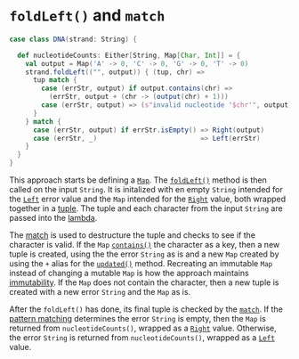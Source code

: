 # `foldLeft()` and `match`

```scala
case class DNA(strand: String) {

  def nucleotideCounts: Either[String, Map[Char, Int]] = {
    val output = Map('A' -> 0, 'C' -> 0, 'G' -> 0, 'T' -> 0)
    strand.foldLeft(("", output)) { (tup, chr) =>
      tup match {
        case (errStr, output) if output.contains(chr) =>
          (errStr, output + (chr -> (output(chr) + 1)))
        case (errStr, output) => (s"invalid nucleotide '$chr'", output)
      }
    } match {
      case (errStr, output) if errStr.isEmpty() => Right(output)
      case (errStr, _)                          => Left(errStr)
    }
  }
}
```

This approach starts be defining a [`Map`][map].
The [`foldLeft()`][foldleft] method is then called on the input `String`.
It is initalized with en empty `String` intended for the [`Left`][left] error value and
the `Map` intended for the [`Right`][right] value,
both wrapped together in a [tuple][tuple].
The tuple and each character from the input `String` are passed into the [lambda][lambda].

The [match][match] is used to destructure the tuple and checks to see if the character is valid.
If the `Map` [`contains()`][contains] the character as a key, then a new tuple is created, using the
the error `String` as is and a new `Map` created by using the `+` alias for the [`updated()`][updated] method.
Recreating an immutable `Map` instead of changing a mutable `Map` is how the approach maintains [immutability][immutability].
If the `Map` does not contain the character, then a new tuple is created with a new error `String` and the `Map` as is.

After the `foldLeft()` has done, its final tuple is checked by the [`match`][match].
If the [pattern matching][pattern-matching] determines the error `String` is empty, then the `Map` is returned from `nucleotideCounts()`,
wrapped as a [`Right`][right] value.
Otherwise, the error `String` is returned from `nucleotideCounts()`, wrapped as a [`Left`][left] value.

[foldleft]: https://www.scala-lang.org/api/2.13.10/scala/collection/StringOps.html#foldLeft[B](z:B)(op:(B,Char)=%3EB):B
[left]: https://www.scala-lang.org/api/2.13.10/scala/util/Left.html
[right]: https://www.scala-lang.org/api/2.13.10/scala/util/Right.html
[map]: https://www.scala-lang.org/api/2.13.10/scala/collection/immutable/Map.html
[tuple]: https://docs.scala-lang.org/tour/tuples.html
[lambda]: https://www.geeksforgeeks.org/lambda-expression-in-scala/
[match]: https://docs.scala-lang.org/tour/pattern-matching.html
[pattern-matching]: https://docs.scala-lang.org/tour/pattern-matching.html
[contains]: https://www.scala-lang.org/api/2.13.10/scala/collection/immutable/Map.html#contains(key:K):Boolean
[updated]: https://www.scala-lang.org/api/2.13.10/scala/collection/immutable/Map.html#contains(key:K):Boolean
[immutability]: https://alvinalexander.com/scala/scala-idiom-immutable-code-functional-programming-immutability/
